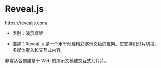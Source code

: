 # Reveal.js

https://revealjs.com/

- 类别：演示框架

- 描述：Reveal.js 是一个用于创建精彩演示文稿的框架。它支持幻灯片切换、多媒体嵌入和交互式内容。

非常适合创建基于 Web 的演示文稿或交互式幻灯片。